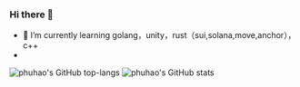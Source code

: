 ### Hi there 👋



- 🌱 I’m currently learning golang，unity，rust（sui,solana,move,anchor），c++
-



![phuhao's GitHub top-langs](https://github-readme-stats.vercel.app/api/top-langs/?username=phuhao00&layout=compact)
![phuhao's GitHub stats](https://github-readme-stats.vercel.app/api?username=phuhao00&show_icons=true&theme=cobalt)


